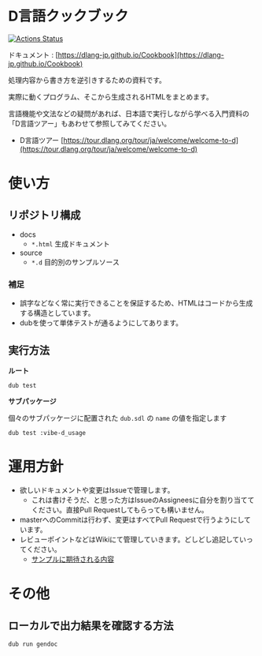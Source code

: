 # D言語クックブック
[![Actions Status](https://github.com/dlang-jp/Cookbook/workflows/master/badge.svg)](https://github.com/dlang-jp/Cookbook/actions)

ドキュメント : [https://dlang-jp.github.io/Cookbook](https://dlang-jp.github.io/Cookbook)

処理内容から書き方を逆引きするための資料です。

実際に動くプログラム、そこから生成されるHTMLをまとめます。

言語機能や文法などの疑問があれば、日本語で実行しながら学べる入門資料の「D言語ツアー」もあわせて参照してみてください。

- D言語ツアー
[https://tour.dlang.org/tour/ja/welcome/welcome-to-d](https://tour.dlang.org/tour/ja/welcome/welcome-to-d)

# 使い方
## リポジトリ構成
- docs
    - `*.html` 生成ドキュメント
- source
    - `*.d` 目的別のサンプルソース

### 補足
- 誤字などなく常に実行できることを保証するため、HTMLはコードから生成する構造としています。
- dubを使って単体テストが通るようにしてあります。

## 実行方法

__ルート__

```console
dub test
```

__サブパッケージ__

個々のサブパッケージに配置された `dub.sdl` の `name` の値を指定します

```console
dub test :vibe-d_usage
```

# 運用方針
- 欲しいドキュメントや変更はIssueで管理します。
    - これは書けそうだ、と思った方はIssueのAssigneesに自分を割り当ててください。直接Pull Requestしてもらっても構いません。
- masterへのCommitは行わず、変更はすべてPull Requestで行うようにしています。
- レビューポイントなどはWikiにて管理していきます。どしどし追記していってください。
    - [サンプルに期待される内容](https://github.com/dlang-jp/Cookbook/wiki/%E3%82%B5%E3%83%B3%E3%83%97%E3%83%AB%E3%81%AB%E6%9C%9F%E5%BE%85%E3%81%95%E3%82%8C%E3%82%8B%E5%86%85%E5%AE%B9)

# その他
## ローカルで出力結果を確認する方法

```console
dub run gendoc
```
